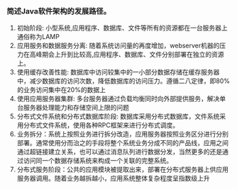 ### 简述Java软件架构的发展路径。

1. 初始阶段: 小型系统,应用程序、数据库、文件等所有的资源都在一台服务器上通俗称为LAMP
2. 应用服务和数据服务分离: 随着系统访问量的再度增加，webserver机器的压力在高峰期会上升到比较高,应用程序、数据库、文件分别部署在独立的资源上。
3. 使用缓存改善性能: 数据库中访问较集中的一小部分数据存储在缓存服务器中，减少数据库的访问次数，降低数据库的访问压力。遵循二八定律，即80%的业务访问集中在20%的数据上
4. 使用应用服务器集群: 多台服务器通过负载均衡同时向外部提供服务，解决单台服务器处理能力和存储空间上限的问题
5. 分布式文件系统和分布式数据库阶段:  数据库采用分布式数据库，文件系统采用分布式文件系统，使用各种RPC框架来进行分布式调度。
6. 业务拆分：系统上按照业务进行拆分改造，应用服务器按照业务区分进行分别部署。通常使用分而治之的手段将整个系统业务分成不同的产品线，应用之间通过超链接建立关系，也可以通过消息队列进行数据分发，当然更多的还是通过访问同一个数据存储系统来构成一个关联的完整系统。
7. 分布式服务阶段：公共的应用模块被提取出来，部署在分布式服务器上供应用服务器调用。随着业务越拆越小，应用系统整体复杂程度呈指数级上升



